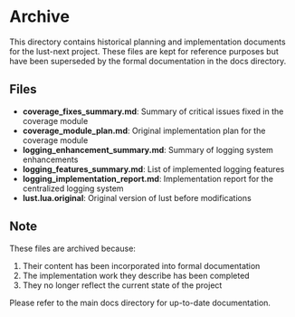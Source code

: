 # Archive

This directory contains historical planning and implementation documents for the lust-next project. These files are kept for reference purposes but have been superseded by the formal documentation in the docs directory.

## Files

- **coverage_fixes_summary.md**: Summary of critical issues fixed in the coverage module
- **coverage_module_plan.md**: Original implementation plan for the coverage module
- **logging_enhancement_summary.md**: Summary of logging system enhancements
- **logging_features_summary.md**: List of implemented logging features
- **logging_implementation_report.md**: Implementation report for the centralized logging system
- **lust.lua.original**: Original version of lust before modifications

## Note

These files are archived because:
1. Their content has been incorporated into formal documentation
2. The implementation work they describe has been completed
3. They no longer reflect the current state of the project

Please refer to the main docs directory for up-to-date documentation.